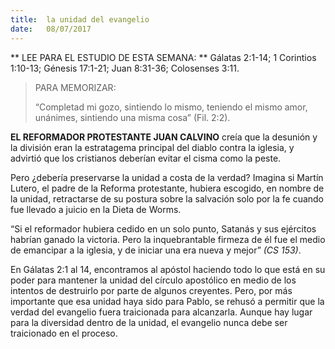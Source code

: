 ```yaml
---
title:  la unidad del evangelio
date:   08/07/2017
---
```


** LEE PARA EL ESTUDIO DE ESTA SEMANA: **
Gálatas 2:1-14; 1 Corintios 1:10-13; Génesis 17:1-21; Juan 8:31-36; Colosenses 3:11.

><p>PARA MEMORIZAR:</p>
>“Completad mi gozo, sintiendo lo mismo, teniendo el mismo amor, unánimes, sintiendo una misma cosa” (Fil. 2:2).

**EL REFORMADOR PROTESTANTE JUAN CALVINO** creía que la desunión y la división eran la estratagema principal del diablo contra la iglesia, y advirtió que los cristianos deberían evitar el cisma como la peste.

Pero ¿debería preservarse la unidad a costa de la verdad? Imagina si Martín Lutero, el padre de la Reforma protestante, hubiera escogido, en nombre de la unidad, retractarse de su postura sobre la salvación solo por la fe cuando fue llevado a juicio en la Dieta de Worms.

“Si el reformador hubiera cedido en un solo punto, Satanás y sus ejércitos habrían ganado la victoria. Pero la inquebrantable firmeza de él fue el medio de emancipar a la iglesia, y de iniciar una era nueva y mejor” *(CS 153)*.

En Gálatas 2:1 al 14, encontramos al apóstol haciendo todo lo que está en su poder para mantener la unidad del círculo apostólico en medio de los intentos de destruirlo por parte de algunos creyentes. Pero, por más importante que esa unidad haya sido para Pablo, se rehusó a permitir que la verdad del evangelio fuera traicionada para alcanzarla. Aunque hay lugar para la diversidad dentro de la unidad, el evangelio nunca debe ser traicionado en el proceso.